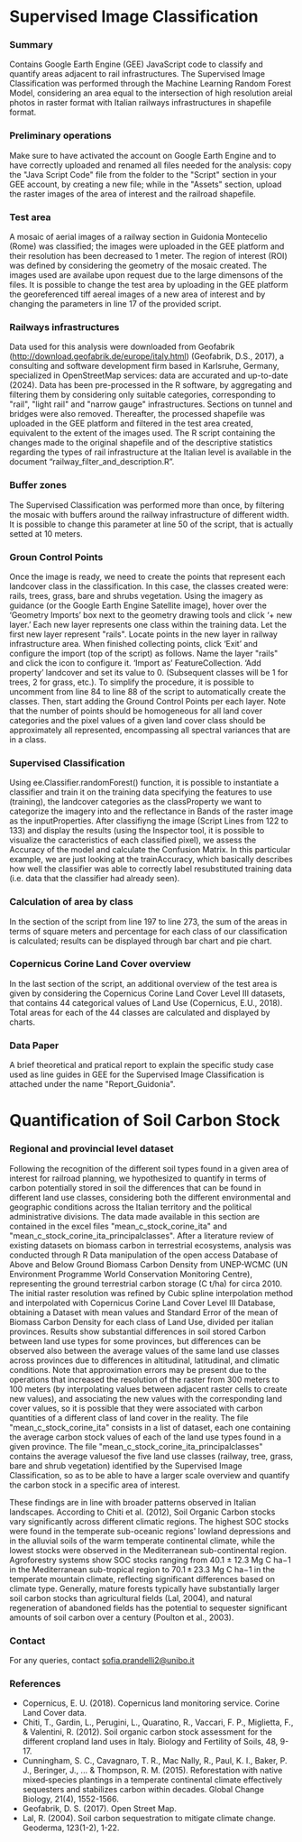 # Supervised Image Classification
### Summary
Contains Google Earth Engine (GEE) JavaScript code to classify and quantify areas adjacent to rail infrastructures. The Supervised Image Classification was performed through the Machine Learning Random Forest Model, considering an area equal to the intersection of high resolution areial photos in raster format with Italian railways infrastructures in shapefile format. 

### Preliminary operations
Make sure to have activated the account on Google Earth Engine and to have correctly uploaded and renamed all files needed for the analysis: copy the "Java Script Code" file from the folder to the "Script" section in your GEE account, by creating a new file; while in the "Assets" section, upload the raster images of the area of interest and the railroad shapefile.

### Test area
A mosaic of aerial images of a railway section in Guidonia Montecelio (Rome) was classified; the images were uploaded in the GEE platform and their resolution has been decreased to 1 meter. The region of interest (ROI) was defined by considering the geometry of the mosaic created. The images used are availabe upon request due to the large dimensons of the files.
It is possible to change the test area by uploading in the GEE platform the georeferenced tiff aereal images of a new area of interest and by changing the parameters in line 17 of the provided script.

### Railways infrastructures
Data used for this analysis were downloaded from Geofabrik (http://download.geofabrik.de/europe/italy.html) (Geofabrik, D.S., 2017), a consulting and software development firm based in Karlsruhe, Germany, specialized in OpenStreetMap services: data are accurated and up-to-date (2024). Data has been pre-processed in the R software, by aggregating and filtering them by considering only suitable categories, corresponding to "rail", "light rail" and "narrow gauge" infrastructures. Sections on tunnel and bridges were also removed. Thereafter, the processed shapefile was uploaded in the GEE platform and filtered in the test area created, equivalent to the extent of the images used. 
The R script containing the changes made to the original shapefile and of the descriptive statistics regarding the types of rail infrastructure at the Italian level is available in the document “railway_filter_and_description.R”.

### Buffer zones
The Supervised Classification was performed more than once, by filtering the mosaic with buffers around the railway infrastructure of different width. It is possible to change this parameter at line 50 of the script, that is actually setted at 10 meters.

### Groun Control Points
Once the image is ready, we need to create the points that represent each landcover class in the classification. In this case, the classes created were: rails, trees, grass, bare and shrubs vegetation.
Using the imagery as guidance (or the Google Earth Engine Satellite image), hover over the ‘Geometry Imports’ box next to the geometry drawing tools and click ‘+ new layer.’ Each new layer represents one class within the training data. Let the first new layer represent "rails". Locate points in the new layer in railway infrastructure area. When finished collecting points, click ‘Exit’ and configure the import (top of the script) as follows. Name the layer "rails" and click the icon to configure it. ‘Import as’ FeatureCollection. ‘Add property’ landcover and set its value to 0. (Subsequent classes will be 1 for trees, 2 for grass, etc.). 
To simplify the procedure, it is possible to uncomment from line 84 to line 88 of the script to automatically create the classes. Then, start adding the Ground Control Points per each layer. Note that the number of points should be homogeneous for all land cover categories and the pixel values ​​of a given land cover class should be approximately all represented, encompassing all spectral variances that are in a class.

<!-- Keep in mind that you want to encompass all spectral variances that are in a class. We will look into assessing the quality of polygons in the next section. In general, each class should be normally distributed and not overlapping substantially with any other class. da spiegare meglio -->

### Supervised Classification
Using ee.Classifier.randomForest() function, it is possible to instantiate a classifier and train it on the training data specifying the features to use (training), the landcover categories as the classProperty we want to categorize the imagery into and the reflectance in Bands of the raster image as the inputProperties.
After classifiyng the image (Script Lines from 122 to 133) and display the results (using the Inspector tool, it is possible to visualize the caracteristics of each classified pixel), we assess the Accuracy of the model and calculate the Confusion Matrix. 
In this particular example, we are just looking at the trainAccuracy, which basically describes how well the classifier was able to correctly label resubstituted training data (i.e. data that the classifier had already seen).

### Calculation of area by class
In the section of the script from line 197 to line 273, the sum of the areas in terms of square meters and percentage for each class of our classification is calculated; results can be displayed through bar chart and pie chart.

### Copernicus Corine Land Cover overview
In the last section of the script, an additional overview of the test area is given by considering the Copernicus Corine Land Cover Level III datasets, that contains 44 categorical values of Land Use (Copernicus, E.U., 2018). Total areas for each of the 44 classes are calculated and displayed by charts. 

### Data Paper
A brief theoretical and pratical report to explain the specific study case used as line guides in GEE for the Supervised Image Classification is attached under the name "Report_Guidonia".

# Quantification of Soil Carbon Stock 
### Regional and provincial level dataset
Following the recognition of the different soil types found in a given area of interest for railroad planning, we hypothesized to quantify in terms of carbon potentially stored in soil the differences that can be found in different land use classes, considering both the different environmental and geographic conditions across the Italian territory and the political administrative divisions. The data made available in this section are contained in the excel files "mean_c_stock_corine_ita" and "mean_c_stock_corine_ita_principalclasses". After a literature review of existing datasets on biomass carbon in terrestrial ecosystems, analysis was conducted through R Data manipulation of the open access Database of Above and Below Ground Biomass Carbon Density from UNEP-WCMC (UN Environment Programme World Conservation Monitoring Centre), representing the ground terrestrial carbon storage (C t/ha) for circa 2010. The initial raster resolution was refined by Cubic spline interpolation method and interpolated with Copernicus Corine Land Cover Level III Database, obtaining a Dataset with mean values  and Standard Error of the mean of Biomass Carbon Density for each class of Land Use, divided per italian provinces. Results show substantial differences in soil stored Carbon between land use types for some provinces, but differences can be observed also between the average values of the same land use classes across provinces due to differences in altitudinal, latitudinal, and climatic conditions. Note that approximation errors may be present due to the operations that increased the resolution of the raster from 300 meters to 100 meters (by interpolating values between adjacent raster cells to create new values), and associating the new values with the corresponding land cover values, so it is possible that they were associated with carbon quantities of a different class of land cover in the reality. The file "mean_c_stock_corine_ita" consists in a list of dataset, each one containing the average carbon stock values of each of the land use types found in a given province.
The file "mean_c_stock_corine_ita_principalclasses" contains the average values ​​of the five land use classes (railway, tree, grass, bare and shrub vegetation) identified by the Supervised Image Classification, so as to be able to have a larger scale overview and quantify the carbon stock in a specific area of ​​interest.

These findings are in line with broader patterns observed in Italian landscapes. According to Chiti et al. (2012), Soil Organic Carbon stocks vary significantly across different climatic regions. The highest SOC stocks were found in the temperate sub-oceanic regions' lowland depressions and in the alluvial soils of the warm temperate continental climate, while the lowest stocks were observed in the Mediterranean sub-continental region. Agroforestry systems show SOC stocks ranging from 40.1 ± 12.3 Mg C ha−1 in the Mediterranean sub-tropical region to 70.1 ± 23.3 Mg C ha−1 in the temperate mountain climate, reflecting significant differences based on climate type. Generally, mature forests typically have substantially larger soil carbon stocks than agricultural fields (Lal, 2004), and natural regeneration of abandoned fields has the potential to sequester significant amounts of soil carbon over a century (Poulton et al., 2003).

### Contact
For any queries, contact sofia.prandelli2@unibo.it

### References
- Copernicus, E. U. (2018). Copernicus land monitoring service. Corine Land Cover data.
- Chiti, T., Gardin, L., Perugini, L., Quaratino, R., Vaccari, F. P., Miglietta, F., & Valentini, R. (2012). Soil organic carbon stock assessment for the different cropland land uses in Italy. Biology and Fertility of Soils, 48, 9-17.
- Cunningham, S. C., Cavagnaro, T. R., Mac Nally, R., Paul, K. I., Baker, P. J., Beringer, J., ... & Thompson, R. M. (2015). Reforestation with native mixed‐species plantings in a temperate continental climate effectively sequesters and stabilizes carbon within decades. Global Change Biology, 21(4), 1552-1566.
- Geofabrik, D. S. (2017). Open Street Map.
- Lal, R. (2004). Soil carbon sequestration to mitigate climate change. Geoderma, 123(1-2), 1-22.




